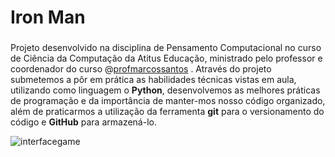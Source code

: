# Iron Man
###
  Projeto desenvolvido na disciplina de Pensamento Computacional no curso de Ciência da Computação da Atitus Educação, ministrado pelo professor e coordenador do curso @[profmarcossantos](https://github.com/profmarcossantos/ironmanmarcao/commits?author=profmarcossantos) .
  Através do projeto submetemos a pôr em prática as habilidades técnicas vistas em aula, utilizando como linguagem o **Python**, desenvolvemos as melhores práticas de programação e da importância de manter-mos nosso código organizado, além de praticarmos a utilização da ferramenta **git** para o versionamento do código e **GitHub** para armazená-lo. 
  
![interfacegame](https://github.com/mateus-lora/iron-man/assets/170984472/6e9e80bd-a79c-4f05-8f73-cb3c9e57d7fe)
